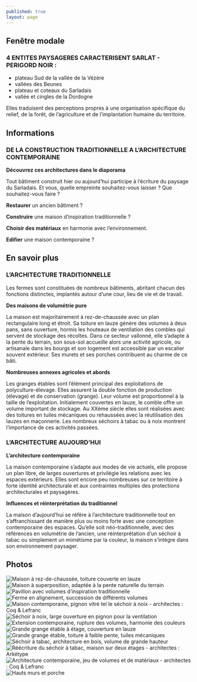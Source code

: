 ```yaml
---
published: true
layout: page
---
```


## Fenêtre modale

### 4 ENTITES PAYSAGERES CARACTERISENT SARLAT - PERIGORD NOIR :
- plateau Sud de la vallée de la Vézère
- vallées des Beunes
- plateau et coteaux du Sarladais
- vallée et cingles de la Dordogne 

Elles traduisent des perceptions propres à une organisation spécifique du relief, de la forêt, de l’agriculture et de l’implantation humaine du territoire.

## Informations

### DE LA CONSTRUCTION TRADITIONNELLE A L’ARCHITECTURE CONTEMPORAINE

**Découvrez ces architectures dans le diaporama**

Tout bâtiment construit hier ou aujourd’hui participe à l’écriture du paysage du Sarladais. Et vous, quelle empreinte souhaitez-vous laisser ? 
Que souhaitez-vous faire ? 

**Restaurer** un ancien bâtiment ?

**Construire** une maison d’inspiration traditionnelle ?  

**Choisir des matériaux** en harmonie avec l’environnement. 

**Edifier** une maison contemporaine ?


## En savoir plus

### L’ARCHITECTURE TRADITIONNELLE

Les fermes sont constituées de nombreux bâtiments, abritant chacun des fonctions distinctes, implantés autour d’une cour, lieu de vie et de travail.

**Des maisons de volumétrie pure**

La maison est majoritairement à rez-de-chaussée avec un plan rectangulaire long et étroit. Sa toiture en lauze génère des volumes à deux pans, sans ouverture, hormis les houteaux de ventilation des combles qui servent de stockage des récoltes. Dans ce secteur vallonné, elle s’adapte à la pente du terrain, son sous-sol accueille alors une activité agricole, ou artisanale dans les bourgs et son logement est accessible par un escalier souvent extérieur. Ses murets et ses porches contribuent au charme de ce bâti.

**Nombreuses annexes agricoles et abords**

Les granges étables sont l’élément principal des exploitations de polyculture-élevage. Elles assurent la double fonction de production (élevage) et de conservation (grange). Leur volume est proportionnel à la taille de l’exploitation. Initialement couvertes en lauze, le comble offre un volume important de stockage. Au XXème siècle elles sont réalisées avec des toitures en tuiles mécaniques ou rehaussées avec la réutilisation des lauzes en maçonnerie.
Les nombreux séchoirs à tabac ou à noix montrent l’importance de ces activités passées.

### L’ARCHITECTURE AUJOURD’HUI

**L’architecture contemporaine**

La maison contemporaine s’adapte aux modes de vie actuels, elle propose un plan libre, de larges ouvertures et privilégie les relations avec les espaces extérieurs. Elles sont encore peu nombreuses sur ce territoire à forte identité architecturale et aux contraintes multiples des protections architecturales et paysagères.

**Influences et réinterprétation du traditionnel**

La maison d’aujourd’hui se réfère à l’architecture traditionnelle tout en s’affranchissant de manière plus ou moins forte avec une conception contemporaine des espaces. Qu’elle soit néo-traditionnelle, avec des références en volumétrie de l’ancien, une réinterprétation d’un séchoir à tabac ou simplement un mimétisme par la couleur, la maison s’intègre dans son environnement paysager.

## Photos
![Maison à rez-de-chaussée, toiture couverte en lauze](/data/images/4/architecture/4_ARCHITECTURE_1.jpg)
![Maison à superposition, adaptée à la pente naturelle du terrain](/data/images/4/architecture/4_ARCHITECTURE_2.jpg)
![Pavillon avec volumes d’inspiration traditionnelle](/data/images/4/architecture/4_ARCHITECTURE_3.jpg)
![Ferme en alignement, succession de différents volumes](/data/images/4/architecture/4_ARCHITECTURE_4.jpg)
![Maison contemporaine, pignon vitré tel le séchoir à noix - architectes : Coq & Lefranc](/data/images/4/architecture/4_ARCHITECTURE_5.jpg)
![Séchoir à noix, large ouverture en pignon pour la ventilation](/data/images/4/architecture/4_ARCHITECTURE_6.jpg)
![Extension contemporaine, rupture des volumes, harmonie des couleurs](/data/images/4/architecture/4_ARCHITECTURE_7.jpg)
![Grande grange étable à étage, couverture en lauze](/data/images/4/architecture/4_ARCHITECTURE_8.jpg)
![Grande grange étable, toiture à faible pente, tuiles mécaniques](/data/images/4/architecture/4_ARCHITECTURE_9.jpg)
![Séchoir à tabac, architecture en bois, volume de grande hauteur](/data/images/4/architecture/4_ARCHITECTURE_10.jpg)
![Réécriture du séchoir à tabac, maison sur deux étages - architectes : Arkétype](/data/images/4/architecture/4_ARCHITECTURE_11.jpg)
![Architecture contemporaine, jeu de volumes et de matériaux - architectes : Coq & Lefranc](/data/images/4/architecture/4_ARCHITECTURE_12.jpg)
![Hauts murs et porche](/data/images/4/architecture/4_ARCHITECTURE_13.jpg)
